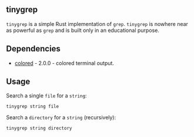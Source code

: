 ## tinygrep

`tinygrep` is a simple Rust implementation of `grep`. `tinygrep` is nowhere near as powerful as `grep` and is built only in an educational purpose.

## Dependencies

- [colored](https://crates.io/crates/colored) - 2.0.0 - colored terminal output.

## Usage

Search a single `file` for a `string`:  

`tinygrep string file`  

Search a `directory` for a `string` (recursively):  

`tinygrep string directory`
